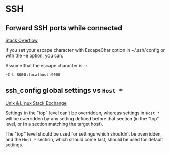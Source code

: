 # SSH

## Forward SSH ports while connected

[Stack Overflow](https://stackoverflow.com/a/5211629/15142953)

If you set your escape character with EscapeChar option in ~/.ssh/config or with the -e option, you can.

Assume that the escape character is `~`:

```shell
~C-L 8000:localhost:9000
```

## ssh_config global settings vs `Host *`

[Unix & Linux Stack Exchange](https://unix.stackexchange.com/a/606837/462475)

Settings in the "top" level can’t be overridden, whereas settings in `Host *` will be overridden by any setting defined before that section (in the "top" level, or in a section matching the target host).

The "top" level should be used for settings which shouldn’t be overridden, and the `Host *` section, which should come last, should be used for default settings.
